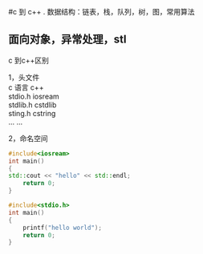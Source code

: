 #c 到 c++
. 数据结构：链表，栈，队列，树，图，常用算法  
## 面向对象，异常处理，stl  


c 到c++区别  

1，头文件  
c 语言 				c++  
stdio.h 		 iosream  
stdlib.h  		 cstdlib  
sting.h 		 cstring  
... 				...  

2，命名空间  
```c++
#include<iosream>
int main()
{
std::cout << "hello" << std::endl;
	return 0;
}
```
```c
#include<stdio.h>
int main()
{
	printf("hello world");
	return 0;
}
```






